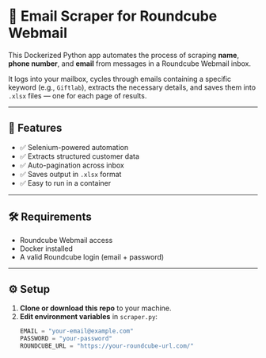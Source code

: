# 📧 Email Scraper for Roundcube Webmail

This Dockerized Python app automates the process of scraping **name**, **phone number**, and **email** from messages in a Roundcube Webmail inbox.

It logs into your mailbox, cycles through emails containing a specific keyword (e.g., `Giftlab`), extracts the necessary details, and saves them into `.xlsx` files — one for each page of results.

---

## 🚀 Features

- ✅ Selenium-powered automation
- ✅ Extracts structured customer data
- ✅ Auto-pagination across inbox
- ✅ Saves output in `.xlsx` format
- ✅ Easy to run in a container

---

## 🛠 Requirements

- Roundcube Webmail access
- Docker installed
- A valid Roundcube login (email + password)

---

## ⚙️ Setup

1. **Clone or download this repo** to your machine.
2. **Edit environment variables** in `scraper.py`:
   ```python
   EMAIL = "your-email@example.com"
   PASSWORD = "your-password"
   ROUNDCUBE_URL = "https://your-roundcube-url.com/"
